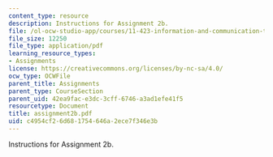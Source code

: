 ```yaml
---
content_type: resource
description: Instructions for Assignment 2b.
file: /ol-ocw-studio-app/courses/11-423-information-and-communication-technologies-in-community-development-spring-2004/c4954cf26d681754646a2ece7f346e3b_assignment2b.pdf
file_size: 12250
file_type: application/pdf
learning_resource_types:
- Assignments
license: https://creativecommons.org/licenses/by-nc-sa/4.0/
ocw_type: OCWFile
parent_title: Assignments
parent_type: CourseSection
parent_uid: 42ea9fac-e3dc-3cff-6746-a3ad1efe41f5
resourcetype: Document
title: assignment2b.pdf
uid: c4954cf2-6d68-1754-646a-2ece7f346e3b
---
```

Instructions for Assignment 2b.
